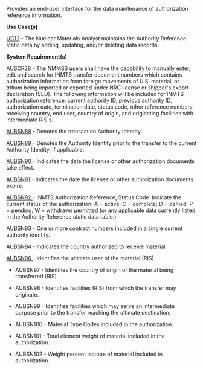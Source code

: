 Provides an end-user interface for the data maintenance of authorization reference information.

**Use Case(s)**

<a href="https://dev.azure.com/Link-Technologies/NMMSS%20Requirements/_workitems/edit/10/" target="_blank">UC1.1</a> - The Nuclear Materials Analyst maintains the Authority Reference static data by adding, updating, and/or deleting data records.

**System Requirement(s)**

<a href="https://dev.azure.com/Link-Technologies/NMMSS%20Requirements/_workitems/edit/373/" target="_blank">AUSCR28 </a> - The NMMSS users shall have the capability to manually enter, edit and search for INMTS transfer document numbers which contains authorization information from foreign movements of U.S. material, or tritium being imported or exported under NRC license or shipper's export declaration (SED). The following information will be included for INMTS authorization reference: current authority ID, previous authority ID, authorization date, termination date, status code, other reference numbers, receiving country, end user, country of origin, and originating facilities with intermediate RIS's.

<a href="https://dev.azure.com/Link-Technologies/NMMSS%20Requirements/_workitems/edit/374/" target="_blank">AUBSN88</a> - Denotes the transaction Authority Identity.

<a href="https://dev.azure.com/Link-Technologies/NMMSS%20Requirements/_workitems/edit/375/" target="_blank">AUBSN89 </a> - Denotes the Authority Identity prior to the transfer to the current Authority Identity, if applicable.

<a href="https://dev.azure.com/Link-Technologies/NMMSS%20Requirements/_workitems/edit/376/" target="_blank">AUBSN90 </a> - Indicates the date the license or other authorization documents take effect.

<a href="https://dev.azure.com/Link-Technologies/NMMSS%20Requirements/_workitems/edit/377/" target="_blank">AUBSN91 </a> - Indicates the date the license or other authorization documents expire.

<a href="https://dev.azure.com/Link-Technologies/NMMSS%20Requirements/_workitems/edit/378/" target="_blank">AUBSN92 </a> - INMTS Authorization Reference, Status Code: Indicate the current status of the authorization: A = active; C = complete; D = denied; P = pending; W = withdrawn permitted (or any applicable data currently listed in the Authority Reference static data table.)

<a href="https://dev.azure.com/Link-Technologies/NMMSS%20Requirements/_workitems/edit/379/" target="_blank">AUBSN93 </a> - One or more contract numbers included in a single current authority identity.

<a href="https://dev.azure.com/Link-Technologies/NMMSS%20Requirements/_workitems/edit/380/" target="_blank">AUBSN94 </a> - Indicates the country authorized to receive material.

<a href="https://dev.azure.com/Link-Technologies/NMMSS%20Requirements/_workitems/edit/381/" target="_blank">AUBSN96 </a> - Identifies the ultimate user of the material (RIS).



- AUBSN97 - Identifies the country of origin of the material being transferred (RIS).

- AUBSN98 - Identifies facilities (RIS) from which the transfer may originate.

- AUBSN99 - Identifies facilities which may serve an intermediate purpose prior to the transfer reaching the ultimate destination.

- AUBSN100 - Material Type Codes included in the authorization.

- AUBSN101 - Total element weight of material included in the authorization.

- AUBSN102 - Weight percent isotope of material included in authorization.